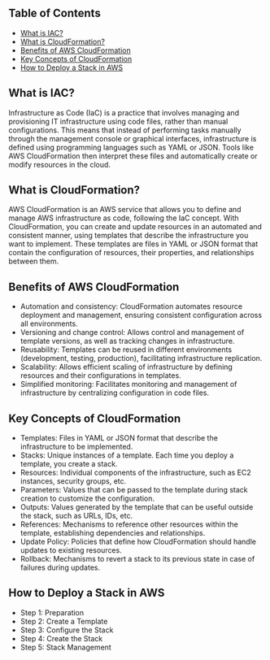 ## Table of Contents
* [What is IAC?](#item1)
* [What is CloudFormation?](#item2)
* [Benefits of AWS CloudFormation](#item3)
* [Key Concepts of CloudFormation](#item4)
* [How to Deploy a Stack in AWS](#item5)

<a name="item1"></a>
## What is IAC?
Infrastructure as Code (IaC) is a practice that involves managing and provisioning IT infrastructure using code files, rather than manual configurations. This means that instead of performing tasks manually through the management console or graphical interfaces, infrastructure is defined using programming languages such as YAML or JSON. Tools like AWS CloudFormation then interpret these files and automatically create or modify resources in the cloud.

<a name="item2"></a>
## What is CloudFormation?
AWS CloudFormation is an AWS service that allows you to define and manage AWS infrastructure as code, following the IaC concept. With CloudFormation, you can create and update resources in an automated and consistent manner, using templates that describe the infrastructure you want to implement. These templates are files in YAML or JSON format that contain the configuration of resources, their properties, and relationships between them.

<a name="item3"></a>
## Benefits of AWS CloudFormation
- Automation and consistency: CloudFormation automates resource deployment and management, ensuring consistent configuration across all environments.
- Versioning and change control: Allows control and management of template versions, as well as tracking changes in infrastructure.
- Reusability: Templates can be reused in different environments (development, testing, production), facilitating infrastructure replication.
- Scalability: Allows efficient scaling of infrastructure by defining resources and their configurations in templates.
- Simplified monitoring: Facilitates monitoring and management of infrastructure by centralizing configuration in code files.

<a name="item4"></a>
## Key Concepts of CloudFormation
- Templates: Files in YAML or JSON format that describe the infrastructure to be implemented.
- Stacks: Unique instances of a template. Each time you deploy a template, you create a stack.
- Resources: Individual components of the infrastructure, such as EC2 instances, security groups, etc.
- Parameters: Values that can be passed to the template during stack creation to customize the configuration.
- Outputs: Values generated by the template that can be useful outside the stack, such as URLs, IDs, etc.
- References: Mechanisms to reference other resources within the template, establishing dependencies and relationships.
- Update Policy: Policies that define how CloudFormation should handle updates to existing resources.
- Rollback: Mechanisms to revert a stack to its previous state in case of failures during updates.

<a name="item5"></a>
## How to Deploy a Stack in AWS
- Step 1: Preparation
- Step 2: Create a Template
- Step 3: Configure the Stack
- Step 4: Create the Stack
- Step 5: Stack Management

